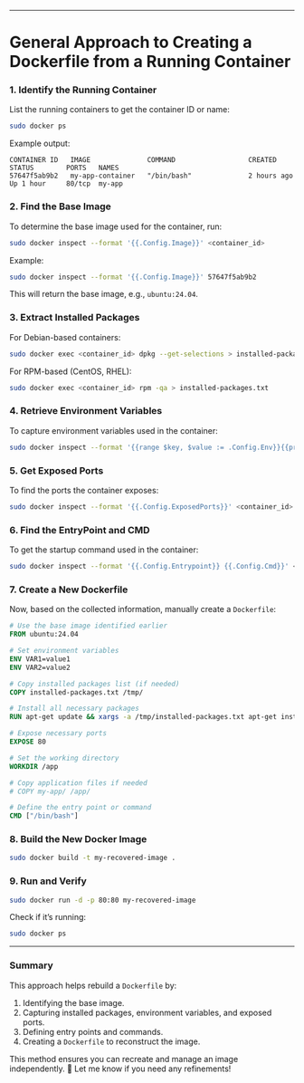 
---

# **General Approach to Creating a Dockerfile from a Running Container**

### **1. Identify the Running Container**
List the running containers to get the container ID or name:  
```bash
sudo docker ps
```
Example output:
```
CONTAINER ID   IMAGE              COMMAND                  CREATED         STATUS        PORTS   NAMES
57647f5ab9b2   my-app-container   "/bin/bash"              2 hours ago     Up 1 hour     80/tcp  my-app
```

### **2. Find the Base Image**
To determine the base image used for the container, run:  
```bash
sudo docker inspect --format '{{.Config.Image}}' <container_id>
```
Example:
```bash
sudo docker inspect --format '{{.Config.Image}}' 57647f5ab9b2
```
This will return the base image, e.g., `ubuntu:24.04`.

### **3. Extract Installed Packages**
For Debian-based containers:
```bash
sudo docker exec <container_id> dpkg --get-selections > installed-packages.txt
```
For RPM-based (CentOS, RHEL):
```bash
sudo docker exec <container_id> rpm -qa > installed-packages.txt
```

### **4. Retrieve Environment Variables**
To capture environment variables used in the container:
```bash
sudo docker inspect --format '{{range $key, $value := .Config.Env}}{{printf "%s=%s\n" $key $value}}{{end}}' <container_id> > env_vars.txt
```

### **5. Get Exposed Ports**
To find the ports the container exposes:
```bash
sudo docker inspect --format '{{.Config.ExposedPorts}}' <container_id>
```

### **6. Find the EntryPoint and CMD**
To get the startup command used in the container:
```bash
sudo docker inspect --format '{{.Config.Entrypoint}} {{.Config.Cmd}}' <container_id>
```

### **7. Create a New Dockerfile**
Now, based on the collected information, manually create a `Dockerfile`:

```Dockerfile
# Use the base image identified earlier
FROM ubuntu:24.04

# Set environment variables
ENV VAR1=value1
ENV VAR2=value2

# Copy installed packages list (if needed)
COPY installed-packages.txt /tmp/

# Install all necessary packages
RUN apt-get update && xargs -a /tmp/installed-packages.txt apt-get install -y && rm -rf /var/lib/apt/lists/*

# Expose necessary ports
EXPOSE 80

# Set the working directory
WORKDIR /app

# Copy application files if needed
# COPY my-app/ /app/

# Define the entry point or command
CMD ["/bin/bash"]
```

### **8. Build the New Docker Image**
```bash
sudo docker build -t my-recovered-image .
```

### **9. Run and Verify**
```bash
sudo docker run -d -p 80:80 my-recovered-image
```
Check if it’s running:
```bash
sudo docker ps
```

---

### **Summary**
This approach helps rebuild a `Dockerfile` by:
1. Identifying the base image.
2. Capturing installed packages, environment variables, and exposed ports.
3. Defining entry points and commands.
4. Creating a `Dockerfile` to reconstruct the image.

This method ensures you can recreate and manage an image independently. 🚀 Let me know if you need any refinements!
